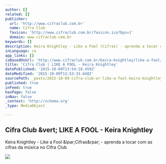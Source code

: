 ```yaml
---
author: []
related: []
publisher:
  url: 'http://www.cifraclub.com.br'
  name: Cifra Club
  favicon: 'http://www.cifraclub.com.br/favicon.ico?bpc=1'
  domain: www.cifraclub.com.br
keywords: []
description: Keira Knightley - Like a Fool (Cifras) - aprenda a tocar com as cifras da música no Cifra Club
inLanguage: ca
app_links: []
isBasedOnUrl: 'http://www.cifraclub.com.br/keira-knightley/like-a-fool/#tabs=false&font=10&tone=-1'
title: 'Cifra Club | LIKE A FOOL - Keira Knightley'
datePublished: '2015-10-09T13:54:18.459Z'
dateModified: '2015-10-09T13:53:33.848Z'
sourcePath: _posts/2015-10-09-cifra-club-or-like-a-fool-keira-knightley.md
published: true
inFeed: true
hasPage: false
inNav: false
_context: 'http://schema.org'
_type: MediaObject

---
```

<article style=""><h1>Cifra Club &amp;vert; LIKE A FOOL - Keira Knightley</h1><p>Keira Knightley - Like a Fool &amp;lpar;Cifras&amp;rpar; - aprenda a tocar com as cifras da música no Cifra Club</p><img src="http://akamai.sscdn.co/uploadfile/letras/fotos/3/b/b/6/3bb68e3db482f662cbd7c2ddc5ae8043.jpg" /></article>